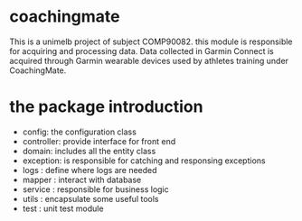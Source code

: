# coachingmate
 This is a unimelb project of subject COMP90082.
 this module is responsible for acquiring and processing data.
 Data collected in Garmin Connect is acquired through Garmin wearable 
 devices used by athletes training under CoachingMate.
 
 # the package introduction
 
 - config: the configuration class
 - controller: provide interface for front end
 - domain: includes all the entity class
 - exception: is responsible for catching and responsing exceptions
 - logs : define where logs are needed
 - mapper : interact with database
 - service : responsible for business logic
 - utils : encapsulate some useful tools
 - test : unit test module

 